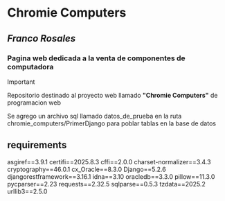 # Chromie Computers
## *Franco Rosales*
### Pagina web dedicada a la venta de componentes de computadora

> [!IMPORTANT]
> Repositorio destinado al proyecto web llamado **"Chromie Computers"** de programacion web
>
> Se agrego un archivo sql llamado datos_de_prueba en la ruta chromie_computers/PrimerDjango para poblar tablas en la base de datos

## requirements
asgiref==3.9.1
certifi==2025.8.3
cffi==2.0.0
charset-normalizer==3.4.3
cryptography==46.0.1
cx_Oracle==8.3.0
Django==5.2.6
djangorestframework==3.16.1
idna==3.10
oracledb==3.3.0
pillow==11.3.0
pycparser==2.23
requests==2.32.5
sqlparse==0.5.3
tzdata==2025.2
urllib3==2.5.0
